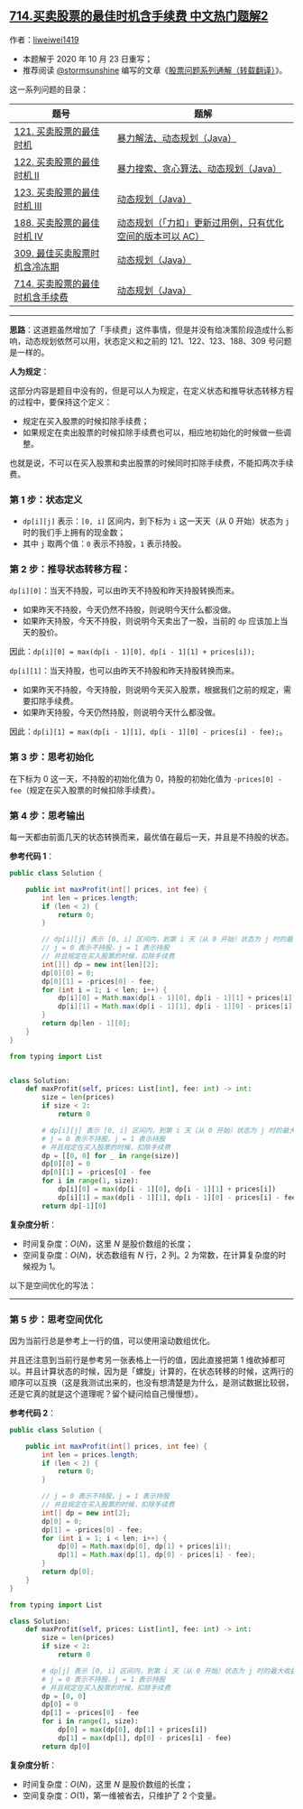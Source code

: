 ## [714.买卖股票的最佳时机含手续费 中文热门题解2](https://leetcode.cn/problems/best-time-to-buy-and-sell-stock-with-transaction-fee/solutions/100000/dong-tai-gui-hua-by-liweiwei1419-6)

作者：[liweiwei1419](https://leetcode.cn/u/liweiwei1419)
+ 本题解于 2020 年 10 月 23 日重写；
+ 推荐阅读 [@stormsunshine](/u/stormsunshine/) 编写的文章《[股票问题系列通解（转载翻译）](https://leetcode-cn.com/circle/article/qiAgHn/)》。


这一系列问题的目录：

| 题号                                                         | 题解                                                         |
| ------------------------------------------------------------ | ------------------------------------------------------------ |
| [121. 买卖股票的最佳时机](https://leetcode-cn.com/problems/best-time-to-buy-and-sell-stock) | [暴力解法、动态规划（Java）](https://leetcode-cn.com/problems/best-time-to-buy-and-sell-stock/solution/bao-li-mei-ju-dong-tai-gui-hua-chai-fen-si-xiang-b/) |
| [122. 买卖股票的最佳时机 II](https://leetcode-cn.com/problems/best-time-to-buy-and-sell-stock-ii) | [暴力搜索、贪心算法、动态规划（Java）](https://leetcode-cn.com/problems/best-time-to-buy-and-sell-stock-ii/solution/tan-xin-suan-fa-by-liweiwei1419-2/) |
| [123. 买卖股票的最佳时机 III](https://leetcode-cn.com/problems/best-time-to-buy-and-sell-stock-iii) | [动态规划（Java）](https://leetcode-cn.com/problems/best-time-to-buy-and-sell-stock-iii/solution/dong-tai-gui-hua-by-liweiwei1419-7/) |
| [188. 买卖股票的最佳时机 IV](https://leetcode-cn.com/problems/best-time-to-buy-and-sell-stock-iv) | [动态规划（「力扣」更新过用例，只有优化空间的版本可以 AC）](https://leetcode-cn.com/problems/best-time-to-buy-and-sell-stock-iv/solution/dong-tai-gui-hua-by-liweiwei1419-4/) |
| [309. 最佳买卖股票时机含冷冻期](https://leetcode-cn.com/problems/best-time-to-buy-and-sell-stock-with-cooldown) | [动态规划（Java）](https://leetcode-cn.com/problems/best-time-to-buy-and-sell-stock-with-cooldown/solution/dong-tai-gui-hua-by-liweiwei1419-5/) |
| [714. 买卖股票的最佳时机含手续费](https://leetcode-cn.com/problems/best-time-to-buy-and-sell-stock-with-transaction-fee) | [动态规划（Java）](https://leetcode-cn.com/problems/best-time-to-buy-and-sell-stock-with-transaction-fee/solution/dong-tai-gui-hua-by-liweiwei1419-6/) |


---


**思路**：这道题虽然增加了「手续费」这件事情，但是并没有给决策阶段造成什么影响，动态规划依然可以用，状态定义和之前的 121、122、123、188、309 号问题是一样的。

**人为规定**：

这部分内容是题目中没有的，但是可以人为规定，在定义状态和推导状态转移方程的过程中，要保持这个定义：

+ 规定在买入股票的时候扣除手续费；
+ 如果规定在卖出股票的时候扣除手续费也可以，相应地初始化的时候做一些调整。

也就是说，不可以在买入股票和卖出股票的时候同时扣除手续费，不能扣两次手续费。

### 第 1 步：状态定义

+ `dp[i][j]` 表示：`[0, i]` 区间内，到下标为 `i` 这一天天（从 $0$ 开始）状态为 `j` 时的我们手上拥有的现金数；
+ 其中 `j` 取两个值：`0` 表示不持股，`1` 表示持股。


### 第 2 步：推导状态转移方程：

`dp[i][0]`：当天不持股，可以由昨天不持股和昨天持股转换而来。

+ 如果昨天不持股，今天仍然不持股，则说明今天什么都没做。
+ 如果昨天持股，今天不持股，则说明今天卖出了一股，当前的 `dp` 应该加上当天的股价。

因此：`dp[i][0] = max(dp[i - 1][0], dp[i - 1][1] + prices[i]);`


`dp[i][1]`：当天持股，也可以由昨天不持股和昨天持股转换而来。

+ 如果昨天不持股，今天持股，则说明今天买入股票，根据我们之前的规定，需要扣除手续费。
+ 如果昨天持股，今天仍然持股，则说明今天什么都没做。

因此：`dp[i][1] = max(dp[i - 1][1], dp[i - 1][0] - prices[i] - fee);`。



### 第 3 步：思考初始化

在下标为 $0$ 这一天，不持股的初始化值为 $0$，持股的初始化值为 `-prices[0] - fee`（规定在买入股票的时候扣除手续费）。

### 第 4 步：思考输出

每一天都由前面几天的状态转换而来，最优值在最后一天，并且是不持股的状态。

**参考代码 1**：

```Java []
public class Solution {

    public int maxProfit(int[] prices, int fee) {
        int len = prices.length;
        if (len < 2) {
            return 0;
        }

        // dp[i][j] 表示 [0, i] 区间内，到第 i 天（从 0 开始）状态为 j 时的最大收益'
        // j = 0 表示不持股，j = 1 表示持股
        // 并且规定在买入股票的时候，扣除手续费
        int[][] dp = new int[len][2];
        dp[0][0] = 0;
        dp[0][1] = -prices[0] - fee;
        for (int i = 1; i < len; i++) {
            dp[i][0] = Math.max(dp[i - 1][0], dp[i - 1][1] + prices[i]);
            dp[i][1] = Math.max(dp[i - 1][1], dp[i - 1][0] - prices[i] - fee);
        }
        return dp[len - 1][0];
    }
}
```
```Python []
from typing import List


class Solution:
    def maxProfit(self, prices: List[int], fee: int) -> int:
        size = len(prices)
        if size < 2:
            return 0

        # dp[i][j] 表示 [0, i] 区间内，到第 i 天（从 0 开始）状态为 j 时的最大收益
        # j = 0 表示不持股，j = 1 表示持股
        # 并且规定在买入股票的时候，扣除手续费
        dp = [[0, 0] for _ in range(size)]
        dp[0][0] = 0
        dp[0][1] = -prices[0] - fee
        for i in range(1, size):
            dp[i][0] = max(dp[i - 1][0], dp[i - 1][1] + prices[i])
            dp[i][1] = max(dp[i - 1][1], dp[i - 1][0] - prices[i] - fee)
        return dp[-1][0]
```

**复杂度分析**：

+ 时间复杂度：$O(N)$，这里 $N$ 是股价数组的长度；
+ 空间复杂度：$O(N)$，状态数组有 $N$ 行，$2$ 列。$2$ 为常数，在计算复杂度的时候视为 $1$。

以下是空间优化的写法：

---


### 第 5 步：思考空间优化

因为当前行总是参考上一行的值，可以使用滚动数组优化。

并且还注意到当前行是参考另一张表格上一行的值，因此直接把第 $1$ 维砍掉都可以。并且计算状态的时候，因为是「螺旋」计算的，在状态转移的时候，这两行的顺序可以互换（这是我测试出来的，也没有想清楚是为什么，是测试数据比较弱，还是它真的就是这个道理呢？留个疑问给自己慢慢想）。

**参考代码 2**：

```Java []
public class Solution {

    public int maxProfit(int[] prices, int fee) {
        int len = prices.length;
        if (len < 2) {
            return 0;
        }

        // j = 0 表示不持股，j = 1 表示持股
        // 并且规定在买入股票的时候，扣除手续费
        int[] dp = new int[2];
        dp[0] = 0;
        dp[1] = -prices[0] - fee;
        for (int i = 1; i < len; i++) {
            dp[0] = Math.max(dp[0], dp[1] + prices[i]);
            dp[1] = Math.max(dp[1], dp[0] - prices[i] - fee);
        }
        return dp[0];
    }
}
```
```Python []
from typing import List

class Solution:
    def maxProfit(self, prices: List[int], fee: int) -> int:
        size = len(prices)
        if size < 2:
            return 0

        # dp[j] 表示 [0, i] 区间内，到第 i 天（从 0 开始）状态为 j 时的最大收益
        # j = 0 表示不持股，j = 1 表示持股
        # 并且规定在买入股票的时候，扣除手续费
        dp = [0, 0]
        dp[0] = 0
        dp[1] = -prices[0] - fee
        for i in range(1, size):
            dp[0] = max(dp[0], dp[1] + prices[i])
            dp[1] = max(dp[1], dp[0] - prices[i] - fee)
        return dp[0]
```

**复杂度分析**：

+ 时间复杂度：$O(N)$，这里 $N$ 是股价数组的长度；
+ 空间复杂度：$O(1)$，第一维被省去，只维护了 $2$ 个变量。
